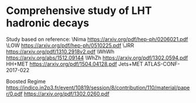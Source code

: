 # Comprehensive study of LHT hadronic decays

Study based on reference:
\Nima	https://arxiv.org/pdf/hep-ph/0206021.pdf
\LOW 	https://arxiv.org/pdf/hep-ph/0510225.pdf
\JRR	https://arxiv.org/pdf/1310.2918v2.pdf
\WhWh	https://arxiv.org/abs/1512.09144
\WhZh	https://arxiv.org/pdf/1302.0594.pdf
HH+MET	https://arxiv.org/pdf/1504.04128.pdf
Jets+MET	ATLAS-CONF-2017-022
	
Boosted Regime	https://indico.in2p3.fr/event/10819/session/8/contribution/110/material/paper/0.pdf
	https://arxiv.org/pdf/1302.0260.pdf
